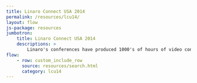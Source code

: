 ```yaml
---
title: Linaro Connect USA 2014
permalink: /resources/lcu14/
layout: flow
js-package: resources
jumbotron:
    title: Linaro Connect USA 2014
    descriptions: >
        Linaro's conferences have produced 1000's of hours of video content. You can find it all here!
flow:
    - row: custom_include_row
      source: resources/search.html
      category: lcu14
---
```

